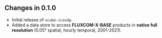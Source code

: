 ## Changes in 0.1.0

- Initial release of `xcube-icosdp`.
- Added a data store to access **FLUXCOM-X-BASE** products in
  **native full resolution** (0.05° spatial, hourly temporal, 2001-2021).

